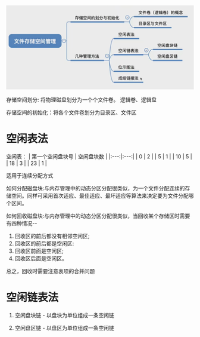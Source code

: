 ![存储空间](./img/3.存储空间.png)

存储空间划分: 将物理磁盘划分为一个个文件卷。 逻辑卷、逻辑盘

存储空间的初始化：将各个文件卷划分为目录区、文件区

# 空闲表法

空闲表：
| 第一个空闲盘块号 | 空闲盘块数 |
|:---:|:---:|
| 0 | 2 |
| 5 | 1 |
| 10 | 5 |
| 18 | 3 |
| 23 | 1 |

适用于连续分配方式

如何分配磁盘块:与内存管理中的动态分区分配很类似，为一个文件分配连续的存储空间。同样可采用首次适应、最佳适应、最坏适应等算法来决定要为文件分配哪个区间。


如何回收磁盘块:与内存管理中的动态分区分配很类似，当回收某个存储区时需要有四种情况--
1. 回收区的前后都没有相邻空闲区;
2. 回收区的前后都是空闲区:
3. 回收区前面是空闲区;
4. 回收区后面是空闲区。

总之，回收时需要注意表项的合并问题

# 空闲链表法
1. 空闲盘块链 - 以盘块为单位组成一条空闲链




2. 空闲盘区链 - 以盘区为单位组成一条空闲链




